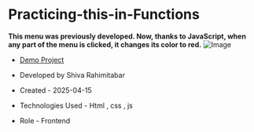 # Practicing-this-in-Functions
**This menu was previously developed. Now, thanks to JavaScript, when any part of the menu is clicked, it changes its color to red.**
![Image](https://github.com/user-attachments/assets/8215afd6-74fc-4d09-a31c-d9227814f7cb)




- [Demo Project](https://rahimitabarshiva.github.io/Practicing-this-in-Functions/)

- Developed by Shiva Rahimitabar

- Created - 2025-04-15
- Technologies Used - Html , css , js
- Role - Frontend
